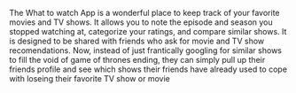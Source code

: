 The What to watch App is a wonderful place to keep track of your favorite movies and TV shows. It allows you to note the episode and season you stopped watching at, categorize your ratings, and compare similar shows. It is designed to be shared with friends who ask for movie and TV show recomendations. Now, instead of just frantically googling for similar shows to fill the void of game of thrones ending, they can simply pull up their friends profile and see which shows their friends have already used to cope with loseing their favorite TV show or movie
